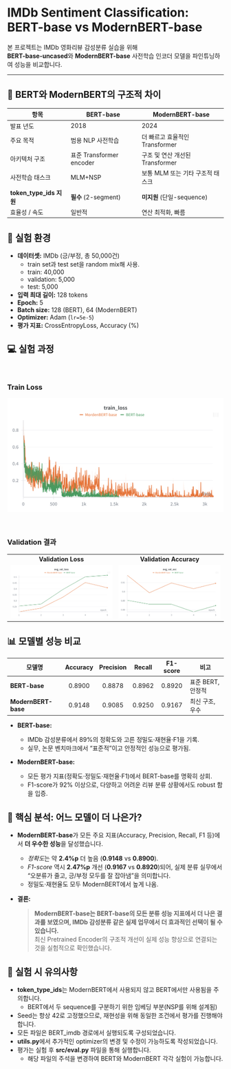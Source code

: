 # IMDb Sentiment Classification: BERT-base vs ModernBERT-base

본 프로젝트는 IMDb 영화리뷰 감성분류 실습을 위해  
**BERT-base-uncased**와 **ModernBERT-base** 사전학습 인코더 모델을 파인튜닝하여 성능을 비교합니다.

---




## 🔎 BERT와 ModernBERT의 구조적 차이

| 항목                | BERT-base                  | ModernBERT-base                |
|---------------------|----------------------------|--------------------------------|
| 발표 년도           | 2018                       | 2024                           |
| 주요 목적           | 범용 NLP 사전학습          | 더 빠르고 효율적인 Transformer |
| 아키텍처 구조       | 표준 Transformer encoder   | 구조 및 연산 개선된 Transformer|
| 사전학습 태스크     | MLM+NSP                    | 보통 MLM 또는 기타 구조적 태스크|
| **token_type_ids 지원** | **필수** (2-segment)    | **미지원** (단일-sequence)     |
| 효율성 / 속도       | 일반적                     | 연산 최적화, 빠름              |




## 📝 실험 환경

- **데이터셋:** IMDb (긍/부정, 총 50,000건)
    - train set과 test set을 random mix해 사용.
    - train: 40,000
    - validation: 5,000
    - test: 5,000
- **입력 최대 길이:** 128 tokens
- **Epoch:** 5
- **Batch size:** 128 (BERT), 64 (ModernBERT)
- **Optimizer:** Adam (`lr=5e-5`)
- **평가 지표:** CrossEntropyLoss, Accuracy (%)




## 💻 실험 과정

&nbsp;

### Train Loss

![Train Loss 그래프](./img/train_loss.png)

&nbsp;

### Validation 결과

<table>
  <tr>
    <td align="center"><b>Validation Loss</b></td>
    <td align="center"><b>Validation Accuracy</b></td>
  </tr>
  <tr>
    <td>
      <img src="./img/val_loss.png" alt="Validation Loss" width="400"/>
    </td>
    <td>
      <img src="./img/val_acc.png" alt="Validation Accuracy" width="400"/>
    </td>
  </tr>
</table>




## 📊 모델별 성능 비교

| 모델명              | Accuracy | Precision | Recall  | F1-score | 비고               |
|---------------------|:--------:|:---------:|:-------:|:--------:|--------------------|
| **BERT-base**       | 0.8900   | 0.8878    | 0.8962  | 0.8920   | 표준 BERT, 안정적  |
| **ModernBERT-base** | 0.9148   | 0.9085    | 0.9250  | 0.9167   | 최신 구조, 우수    |

- **BERT-base:**
    - IMDb 감성분류에서 89%의 정확도와 고른 정밀도·재현율·F1을 기록.
    - 실무, 논문 벤치마크에서 “표준적”이고 안정적인 성능으로 평가됨.

- **ModernBERT-base:**
    - 모든 평가 지표(정확도·정밀도·재현율·F1)에서 BERT-base를 명확히 상회.
    - F1-score가 92% 이상으로, 다양하고 어려운 리뷰 분류 상황에서도 robust 함을 입증.




## 🚩 핵심 분석: 어느 모델이 더 나은가?

- **ModernBERT-base**가 모든 주요 지표(Accuracy, Precision, Recall, F1 등)에서 **더 우수한 성능**을 달성했습니다.
    - *정확도*는 약 **2.4%p** 더 높음 (**0.9148** vs **0.8900**).
    - *F1-score* 역시 **2.47%p** 개선 (**0.9167** vs **0.8920**)되어,
      실제 분류 실무에서 “오분류가 줄고, 긍/부정 모두를 잘 잡아냄”을 의미합니다.
    - 정밀도·재현율도 모두 ModernBERT에서 높게 나옴.

- **결론:**  
  > **ModernBERT-base는 BERT-base의 모든 분류 성능 지표에서 더 나은 결과를 보였으며, IMDb 감성분류 같은 실제 업무에서 더 효과적인 선택이 될 수 있습니다.**  
  > 최신 Pretrained Encoder의 구조적 개선이 실제 성능 향상으로 연결되는 것을 실험적으로 확인했습니다.




## 📝 실험 시 유의사항

- **token_type_ids**는 ModernBERT에서 사용되지 않고 BERT에서만 사용됨을 주의합니다.
    - BERT에서 두 sequence를 구분하기 위한 임베딩 부분(NSP를 위해 설계됨)
- Seed는 항상 42로 고정했으므로, 재현성을 위해 동일한 조건에서 평가를 진행해야 합니다.
- 모든 파일은 BERT_imdb 경로에서 실행되도록 구성되었습니다.
- **utils.py**에서 추가적인 optimizer의 변경 및 수정이 가능하도록 작성되었습니다.
- 평가는 실험 후 **src/eval.py** 파일을 통해 실행합니다.
    - 해당 파일의 주석을 변경하여 BERT와 ModernBERT 각각 실험이 가능합니다.



